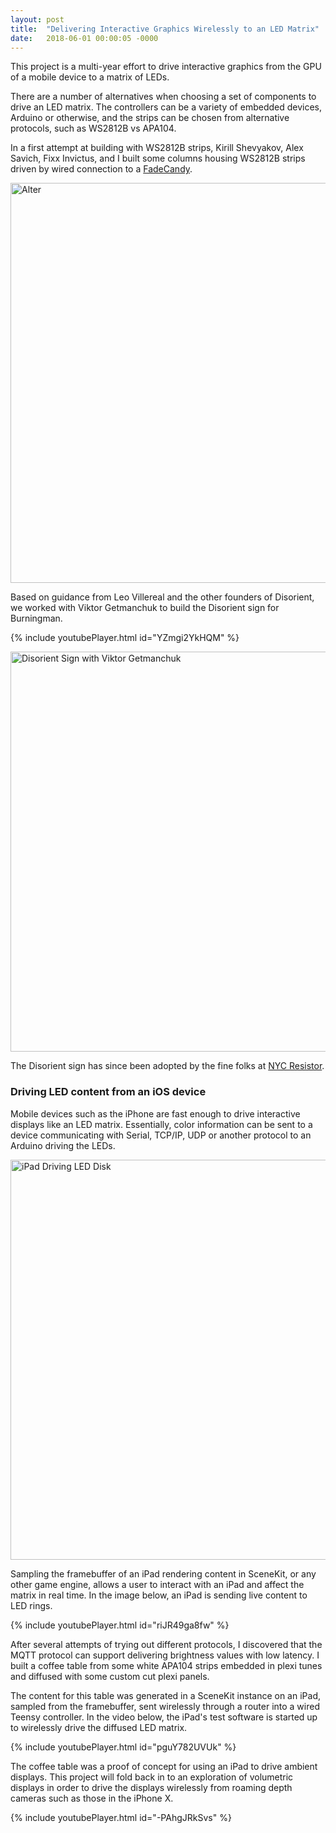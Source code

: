 ```yaml
---
layout: post
title:  "Delivering Interactive Graphics Wirelessly to an LED Matrix"
date:   2018-06-01 00:00:05 -0000
---
```


This project is a multi-year effort to drive interactive graphics from the GPU of a mobile device to a matrix of LEDs.

<!--break-->

There are a number of alternatives when choosing a set of components to drive an LED matrix.  The controllers can be a variety of embedded devices, Arduino or otherwise, and the strips can be chosen from alternative protocols, such as WS2812B vs APA104.

In a first attempt at building with WS2812B strips, Kirill Shevyakov, Alex Savich, Fixx Invictus, and I built some columns housing WS2812B strips driven by wired connection to a [FadeCandy](https://github.com/scanlime/fadecandy/).

<img src="https://s3.amazonaws.com/com-federalforge-repository/ResonanceMirror/Components/driver/archive/DSC08455.jpg" width="640" alt="Alter">

Based on guidance from Leo Villereal and the other founders of Disorient, we worked with Viktor Getmanchuk to build the Disorient sign for Burningman.

{% include youtubePlayer.html id="YZmgi2YkHQM" %}

<img src="https://s3.amazonaws.com/com-federalforge-repository/public/artist/matrix_displays/disorient_sign.jpg" width="640" alt="Disorient Sign with Viktor Getmanchuk">

The Disorient sign has since been adopted by the fine folks at [NYC Resistor](https://www.nycresistor.com).

### Driving LED content from an iOS device

Mobile devices such as the iPhone are fast enough to drive interactive displays like an LED matrix.  Essentially, color information can be sent to a device communicating with Serial, TCP/IP, UDP or another protocol to an Arduino driving the LEDs.

<img src="https://s3.amazonaws.com/com-federalforge-repository/ResonanceMirror/Components/application/archive/table/DSC08718.JPG" width="640" alt="iPad Driving LED Disk">

Sampling the framebuffer of an iPad rendering content in SceneKit, or any other game engine, allows a user to interact with an iPad and affect the matrix in real time.  In the image below, an iPad is sending live content to LED rings.

{% include youtubePlayer.html id="riJR49ga8fw" %}

After several attempts of trying out different protocols, I discovered that the MQTT protocol can support delivering brightness values with low latency.  I built a coffee table from some white APA104 strips embedded in plexi tunes and diffused with some custom cut plexi panels.  

The content for this table was generated in a SceneKit instance on an iPad, sampled from the framebuffer, sent wirelessly through a router into a wired Teensy controller.  In the video below, the iPad's test software is started up to wirelessly drive the diffused LED matrix. 

{% include youtubePlayer.html id="pguY782UVUk" %}

The coffee table was a proof of concept for using an iPad to drive ambient displays.  This project will fold back in to an exploration of volumetric displays in order to drive the displays wirelessly from roaming depth cameras such as those in the iPhone X.

{% include youtubePlayer.html id="-PAhgJRkSvs" %}